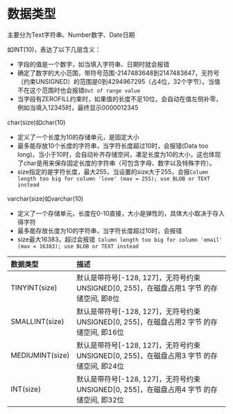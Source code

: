 # 数据类型

主要分为Text字符串、Number数字、Date日期

如INT(10)，表达了以下几层含义：
- 字段的值是一个数字，如当填入字符串、日期时就会报错
- 确定了数字的大小范围，带符号范围-2147483648到2147483647，无符号（约束UNSIGNED）的范围是0到4294967295（占4位，32个字节）。当值不在这个范围时也会报错`Out of range value`
- 当字段有ZEROFILL约束时，如果值的长度不足10位，会自动在值左侧补零，例如当填入12345时，最终显示0000012345

char(size)如char(10)
- 定义了一个长度为10的存储单元，是固定大小
- 最多能存放10个长度的字符串，当字符长度超过10时，会报错(Data too long)，当小于10时，会自动补齐存储空间，凑足长度为10的大小，这也体现了char是用来保存固定长度的字符串（可包含字母、数字以及特殊字符）。
- size指定的是字符长度，最大255，当设置的size大于255，会报`Column length too big for column 'love' (max = 255); use BLOB or TEXT instead`


varchar(size)如varchar(10)
- 定义了一个存储单元，长度在0-10直接，大小是弹性的，具体大小取决于存入得字符
- 最多能存放长度为10的字符串，当字符长度超过10时，会报错
- size最大16383，超过会报错` Column length too big for column 'email' (max = 16383); use BLOB or TEXT instead`


数据类型|描述
:--|:--
TINYINT(size)|默认是带符号[-128, 127]，无符号约束UNSIGNED[0, 255]，在磁盘占用1 字节 的存储空间, 即8位
SMALLINT(size)|默认是带符号[-128, 127]，无符号约束UNSIGNED[0, 255]，在磁盘占用2 字节 的存储空间, 即16位
MEDIUMINT(size)|默认是带符号[-128, 127]，无符号约束UNSIGNED[0, 255]，在磁盘占用3 字节 的存储空间, 即24位
INT(size)|默认是带符号[-128, 127]，无符号约束UNSIGNED[0, 255]，在磁盘占用4 字节 的存储空间, 即32位
